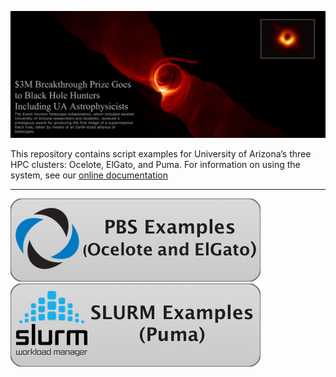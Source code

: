 ![](Images/BlackHoleMashup_TextOverlap.png)

This repository contains script examples for University of Arizona’s three HPC clusters: Ocelote, ElGato, and Puma. For information on using the system, see our [online documentation](https://public.confluence.arizona.edu/display/UAHPC/HPC+Documentation)

---

[![Click here for PBS script examples (Ocelote and ElGato)](Images/pbs-examples-button.png)](PBS-Scripts) ![Click here for SLURM script examples (Puma)](Images/slurm-examples-button.png)
